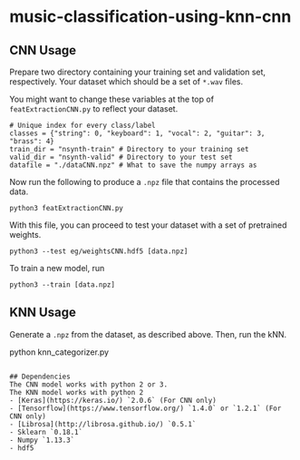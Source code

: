 # music-classification-using-knn-cnn
## CNN Usage

Prepare two directory containing your training set and validation set, respectively. Your dataset which should be a set of `*.wav` files.

You might want to change these variables at the top of `featExtractionCNN.py` to reflect your dataset.
```
# Unique index for every class/label
classes = {"string": 0, "keyboard": 1, "vocal": 2, "guitar": 3, "brass": 4}
train_dir = "nsynth-train" # Directory to your training set 
valid_dir = "nsynth-valid" # Directory to your test set
datafile = "./dataCNN.npz" # What to save the numpy arrays as
```
Now run the following to produce a `.npz` file that contains the processed data. 
```
python3 featExtractionCNN.py
```

With this file, you can proceed to test your dataset with a set of pretrained weights.
```
python3 --test eg/weightsCNN.hdf5 [data.npz]
```
To train a new model, run
```
python3 --train [data.npz]
```

## KNN Usage

Generate a `.npz` from the dataset, as described above.  Then, run the kNN.

python knn_categorizer.py
```

## Dependencies
The CNN model works with python 2 or 3.
The KNN model works with python 2
- [Keras](https://keras.io/) `2.0.6` (For CNN only)
- [Tensorflow](https://www.tensorflow.org/) `1.4.0` or `1.2.1` (For CNN only)
- [Librosa](http://librosa.github.io/) `0.5.1`
- Sklearn `0.18.1`
- Numpy `1.13.3`
- hdf5
